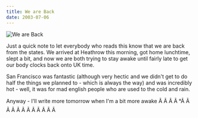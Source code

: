```yaml
---
title: We are Back
date: 2003-07-06
---
```


![We are Back](https://source.unsplash.com/X6cChncECA8/1600x900)

Just a quick note to let everybody who reads this know that we are back from the states. We arrived at Heathrow this morning, got home lunchtime, slept a bit, and now we are both trying to stay awake until fairly late to get our body clocks back onto UK time.

San Francisco was fantastic (although very hectic and we didn't get to do half the things we planned to - which is always the way) and was incredibly hot - well, it was for mad english people who are used to the cold and rain.

Anyway - I'll write more tomorrow when I'm a bit more awake Ã Ã Ã Ã °Ã Ã Ã Ã Ã Ã Ã Ã Ã Ã Ã Ã 